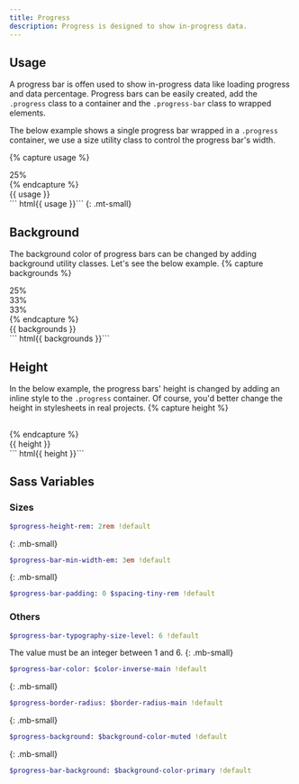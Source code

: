 ```yaml
---
title: Progress
description: Progress is designed to show in-progress data.
---
```



## Usage
A progress bar is offen used to show in-progress data like loading progress and data percentage. Progress bars can be easily created, add the `.progress` class to a container and the `.progress-bar` class to wrapped elements.

The below example shows a single progress bar wrapped in a `.progress` container, we use a size utility class to control the progress bar's width.

{% capture usage %}
<div class="progress">
  <div class="progress-bar w-25">25%</div>
</div>
{% endcapture %}
<div class="example">
  {{ usage }}
</div>
``` html{{ usage }}```
{: .mt-small}


## Background
The background color of progress bars can be changed by adding background utility classes. Let's see the below example.
{% capture backgrounds %}
<div class="progress">
  <div class="progress-bar w-25">25%</div>
  <div class="progress-bar w-33 bc-danger">33%</div>
  <div class="progress-bar w-33 bc-dark">33%</div>
</div>
{% endcapture %}
<div class="example">
  {{ backgrounds }}
</div>
``` html{{ backgrounds }}```


## Height
In the below example, the progress bars' height is changed by adding an inline style to the `.progress` container. Of course, you'd better change the height in stylesheets in real projects. 
{% capture height %}
<div class="progress" style="height:1rem">
  <div class="progress-bar w-25"></div>
  <div class="progress-bar bc-danger w-50"></div>
</div>
{% endcapture %}
<div class="example">
  {{ height }}
</div>
``` html{{ height }}```



## Sass Variables

### Sizes
``` sass
$progress-height-rem: 2rem !default
```
{: .mb-small}

``` sass
$progress-bar-min-width-em: 3em !default
```
{: .mb-small}

``` sass
$progress-bar-padding: 0 $spacing-tiny-rem !default
```

### Others
``` sass
$progress-bar-typography-size-level: 6 !default
```
The value must be an integer between 1 and 6.
{: .mb-small}

``` sass
$progress-bar-color: $color-inverse-main !default
```
{: .mb-small}

``` sass
$progress-border-radius: $border-radius-main !default
```
{: .mb-small}

``` sass
$progress-background: $background-color-muted !default
```
{: .mb-small}

``` sass
$progress-bar-background: $background-color-primary !default
```